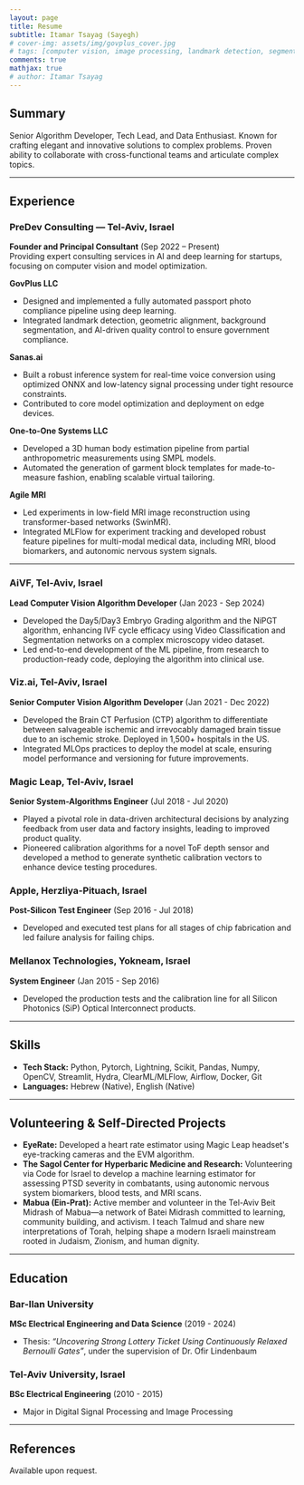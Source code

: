 ```yaml
---
layout: page
title: Resume
subtitle: Itamar Tsayag (Sayegh)
# cover-img: assets/img/govplus_cover.jpg
# tags: [computer vision, image processing, landmark detection, segmentation, compliance automation]
comments: true
mathjax: true
# author: Itamar Tsayag
---  
```


## Summary  
Senior Algorithm Developer, Tech Lead, and Data Enthusiast. Known for crafting elegant and innovative solutions to complex problems. Proven ability to collaborate with cross-functional teams and articulate complex topics.

---

## Experience  

### PreDev Consulting — Tel-Aviv, Israel  
**Founder and Principal Consultant** (Sep 2022 – Present)  
Providing expert consulting services in AI and deep learning for startups, focusing on computer vision and model optimization.  

**GovPlus LLC**  
- Designed and implemented a fully automated passport photo compliance pipeline using deep learning.  
- Integrated landmark detection, geometric alignment, background segmentation, and AI-driven quality control to ensure government compliance.  

**Sanas.ai**  
- Built a robust inference system for real-time voice conversion using optimized ONNX and low-latency signal processing under tight resource constraints.  
- Contributed to core model optimization and deployment on edge devices.  

**One-to-One Systems LLC**  
- Developed a 3D human body estimation pipeline from partial anthropometric measurements using SMPL models.  
- Automated the generation of garment block templates for made-to-measure fashion, enabling scalable virtual tailoring.  

**Agile MRI**  
- Led experiments in low-field MRI image reconstruction using transformer-based networks (SwinMR).  
- Integrated MLFlow for experiment tracking and developed robust feature pipelines for multi-modal medical data, including MRI, blood biomarkers, and autonomic nervous system signals.  

---

### AiVF, Tel-Aviv, Israel  
**Lead Computer Vision Algorithm Developer** (Jan 2023 - Sep 2024)  
- Developed the Day5/Day3 Embryo Grading algorithm and the NiPGT algorithm, enhancing IVF cycle efficacy using Video Classification and Segmentation networks on a complex microscopy video dataset.  
- Led end-to-end development of the ML pipeline, from research to production-ready code, deploying the algorithm into clinical use.  

### Viz.ai, Tel-Aviv, Israel  
**Senior Computer Vision Algorithm Developer** (Jan 2021 - Dec 2022)  
- Developed the Brain CT Perfusion (CTP) algorithm to differentiate between salvageable ischemic and irrevocably damaged brain tissue due to an ischemic stroke. Deployed in 1,500+ hospitals in the US.  
- Integrated MLOps practices to deploy the model at scale, ensuring model performance and versioning for future improvements.  

### Magic Leap, Tel-Aviv, Israel  
**Senior System-Algorithms Engineer** (Jul 2018 - Jul 2020)  
- Played a pivotal role in data-driven architectural decisions by analyzing feedback from user data and factory insights, leading to improved product quality.  
- Pioneered calibration algorithms for a novel ToF depth sensor and developed a method to generate synthetic calibration vectors to enhance device testing procedures.  

### Apple, Herzliya-Pituach, Israel  
**Post-Silicon Test Engineer** (Sep 2016 - Jul 2018)  
- Developed and executed test plans for all stages of chip fabrication and led failure analysis for failing chips.  

### Mellanox Technologies, Yokneam, Israel  
**System Engineer** (Jan 2015 - Sep 2016)  
- Developed the production tests and the calibration line for all Silicon Photonics (SiP) Optical Interconnect products.  

---

## Skills  

- **Tech Stack:** Python, Pytorch, Lightning, Scikit, Pandas, Numpy, OpenCV, Streamlit, Hydra, ClearML/MLFlow, Airflow, Docker, Git  
- **Languages:** Hebrew (Native), English (Native)  

---

## Volunteering & Self-Directed Projects  

- **EyeRate:** Developed a heart rate estimator using Magic Leap headset's eye-tracking cameras and the EVM algorithm.  
- **The Sagol Center for Hyperbaric Medicine and Research:** Volunteering via Code for Israel to develop a machine learning estimator for assessing PTSD severity in combatants, using autonomic nervous system biomarkers, blood tests, and MRI scans.  
- **Mabua (Ein-Prat):** Active member and volunteer in the Tel-Aviv Beit Midrash of Mabua—a network of Batei Midrash committed to learning, community building, and activism. I teach Talmud and share new interpretations of Torah, helping shape a modern Israeli mainstream rooted in Judaism, Zionism, and human dignity.

---

## Education  

### Bar-Ilan University  
**MSc Electrical Engineering and Data Science** (2019 - 2024)  
- Thesis: *“Uncovering Strong Lottery Ticket Using Continuously Relaxed Bernoulli Gates”*, under the supervision of Dr. Ofir Lindenbaum  

### Tel-Aviv University, Israel  
**BSc Electrical Engineering** (2010 - 2015)  
- Major in Digital Signal Processing and Image Processing  

---

## References  

Available upon request.